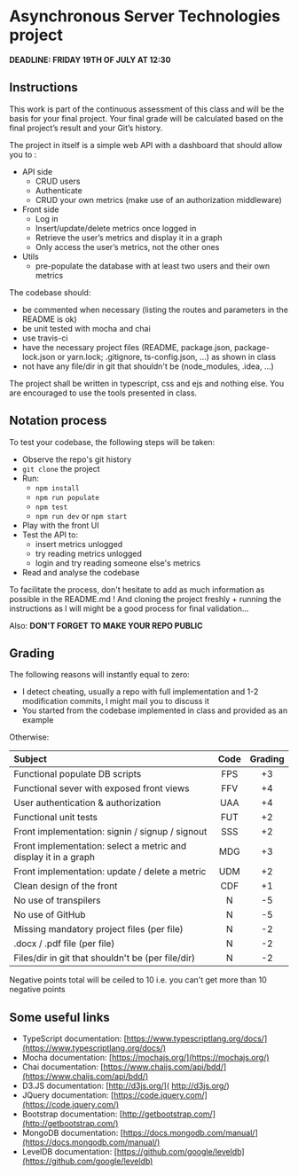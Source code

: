 # Asynchronous Server Technologies project

**DEADLINE: FRIDAY 19TH OF JULY AT 12:30**

## Instructions

This work is part of the continuous assessment of this class and will be the basis for your final project. 
Your final grade will be calculated based on the final project’s result and your Git’s history.

The project in itself is a simple web API with a dashboard that should allow you to :

* API side 
  - CRUD users 
  - Authenticate
  - CRUD your own metrics (make use of an authorization middleware)
* Front side
  - Log in 
  - Insert/update/delete metrics once logged in
  - Retrieve the user’s metrics and display it in a graph
  - Only access the user’s metrics, not the other ones
* Utils 
  - pre-populate the database with at least two users and their own metrics
  
The codebase should:

* be commented when necessary (listing the routes and parameters in the README is ok)
* be unit tested with mocha and chai
* use travis-ci
* have the necessary project files (README, package.json, package-lock.json or yarn.lock; .gitignore, ts-config.json, ...) as shown in class
* not have any file/dir in git that shouldn't be (node_modules, .idea, ...)

The project shall be written in typescript, css and ejs and nothing else. You are encouraged to use the tools presented in class.

## Notation process 

To test your codebase, the following steps will be taken: 

* Observe the repo's git history
* `git clone` the project 
* Run: 
  - `npm install`
  - `npm run populate`
  - `npm test`
  - `npm run dev` or `npm start`
* Play with the front UI
* Test the API to:
  - insert metrics unlogged
  - try reading metrics unlogged
  - login and try reading someone else's metrics
* Read and analyse the codebase

To facilitate the process, don't hesitate to add as much information as possible in the README.md ! And cloning the project freshly + running the 
instructions as I will might be a good process for final validation...

Also: **DON'T FORGET TO MAKE YOUR REPO PUBLIC**


## Grading 

The following reasons will instantly equal to zero: 

* I detect cheating, usually a repo with full implementation and 1-2 modification commits, I might mail you to discuss it
* You started from the codebase implemented in class and provided as an example

Otherwise: 

| Subject                                                         |   Code    | Grading   |
|:----------------------------------------------------------------|:---------:|:---------:|
| Functional populate DB scripts                                  |    FPS    |    +3     |
| Functional sever with exposed front views                       |    FFV    |    +4     |
| User authentication & authorization                             |    UAA    |    +4     |
| Functional unit tests                                           |    FUT    |    +2     |
| Front implementation: signin / signup / signout                 |    SSS    |    +2     |
| Front implementation: select a metric and display it in a graph |    MDG    |    +3     |
| Front implementation: update / delete a metric                  |    UDM    |    +2     |
| Clean design of the front                                       |    CDF    |    +1     |
| No use of transpilers                                           |     N     |    -5     |
| No use of GitHub                                                |     N     |    -5     |
| Missing mandatory project files (per file)                      |     N     |    -2     |
| .docx / .pdf file (per file)                                    |     N     |    -2     |
| Files/dir in git that shouldn't be (per file/dir)               |     N     |    -2     |

Negative points total will be ceiled to 10 i.e. you can't get more than 10 negative points


## Some useful links

* TypeScript documentation: [https://www.typescriptlang.org/docs/](https://www.typescriptlang.org/docs/)
* Mocha documentation: [https://mochajs.org/](https://mochajs.org/)
* Chai documentation: [https://www.chaijs.com/api/bdd/](https://www.chaijs.com/api/bdd/)
* D3.JS documentation: [http://d3js.org/]( http://d3js.org/)
* JQuery documentation: [https://code.jquery.com/](https://code.jquery.com/)
* Bootstrap documentation: [http://getbootstrap.com/](http://getbootstrap.com/)
* MongoDB documentation: [https://docs.mongodb.com/manual/](https://docs.mongodb.com/manual/)
* LevelDB documentation: [https://github.com/google/leveldb](https://github.com/google/leveldb)
